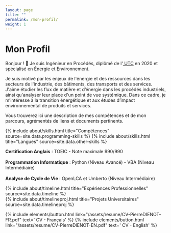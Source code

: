 ```yaml
---
layout: page
title: ""
permalink: /mon-profil/
weight: 1
---
```


# **Mon Profil**

Bonjour ! :wave: Je suis Ingénieur en Procédés, diplômé de l'<a href="https://www.utc.fr" target="_blank"> UTC</a> en 2020 et spécialisé en Énergie et Environnement.<br>

Je suis motivé par les enjeux de l'énergie et des ressources dans les secteurs de l'industrie, des bâtiments, des transports et des services. J'aime étudier les flux de matière et d’énergie dans les procédés industriels, ainsi qu'analyser leur place d'un point de vue systémique. Dans ce cadre, je m’intéresse à la transition énergétique et aux études d’impact environnemental de produits et services.

Vous trouverez ici une description de mes compétences et de mon parcours, agrémentés de liens et documents pertinents. <br>

<div class="row">
{% include about/skills.html title="Compétences" source=site.data.programming-skills %}
{% include about/skills.html title="Langues" source=site.data.other-skills %}
</div>

<b>Certification Anglais</b> : TOEIC - Note maximale 990/990 <br><br>
<b>Programmation Informatique</b> : Python (Niveau Avancé) - VBA (Niveau Intermédiaire)<br><br>
<b>Analyse de Cycle de Vie</b> : OpenLCA et Umberto (Niveau Intermédiaire)

<div class="row">
{% include about/timeline.html title="Expériences Professionnelles" source=site.data.timeline %}
</div>

<div class="row">
{% include about/timelineproj.html title="Projets Universitaires" source=site.data.timelineproj %}
</div>

<p class="text-center">{% include elements/button.html link="/assets/resume/CV-PierreDIENOT-FR.pdf" text='<i class="far fa-file-pdf  fa-1x align-self-center"></i> CV - Français' %}
{% include elements/button.html link="/assets/resume/CV-PierreDIENOT-EN.pdf" text='<i class="far fa-file-pdf  fa-1x align-self-center"></i> CV - English' %}</p>

